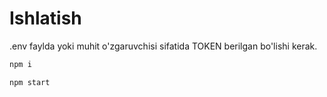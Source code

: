# Ishlatish
.env faylda yoki muhit o'zgaruvchisi sifatida TOKEN berilgan bo'lishi kerak.

```bash
npm i
```

```bash
npm start
```